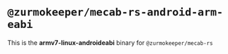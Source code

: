 # `@zurmokeeper/mecab-rs-android-arm-eabi`

This is the **armv7-linux-androideabi** binary for `@zurmokeeper/mecab-rs`
